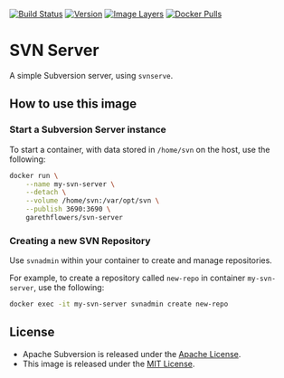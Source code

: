 [![Build Status](https://travis-ci.org/garethflowers/docker-svn-server.svg?branch=master)](https://travis-ci.org/garethflowers/docker-svn-server) [![Version](https://images.microbadger.com/badges/version/garethflowers/svn-server.svg)](https://microbadger.com/images/garethflowers/svn-server) [![Image Layers](https://images.microbadger.com/badges/image/garethflowers/svn-server.svg)](https://microbadger.com/images/garethflowers/svn-server) [![Docker Pulls](https://img.shields.io/docker/pulls/garethflowers/svn-server.svg)](https://store.docker.com/community/images/garethflowers/svn-server)

# SVN Server

A simple Subversion server, using `svnserve`.

## How to use this image

### Start a Subversion Server instance

To start a container, with data stored in `/home/svn` on the host, use the following:
```sh
docker run \
	--name my-svn-server \
	--detach \
	--volume /home/svn:/var/opt/svn \
	--publish 3690:3690 \
	garethflowers/svn-server
```

### Creating a new SVN Repository

Use `svnadmin` within your container to create and manage repositories.

For example, to create a repository called `new-repo` in container `my-svn-server`, use the following:
```sh
docker exec -it my-svn-server svnadmin create new-repo
```

## License

*	Apache Subversion is released under the [Apache License](https://www.apache.org/licenses/LICENSE-2.0).
*	This image is released under the [MIT License](https://raw.githubusercontent.com/garethflowers/docker-svn-server/master/LICENSE).

